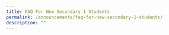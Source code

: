 ```yaml
---
title: FAQ For New Secondary 1 Students
permalink: /announcements/faq-for-new-secondary-1-students/
description: ""
---
```

